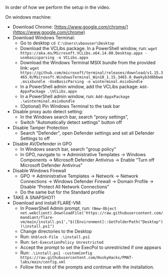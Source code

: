 
In order of how we perform the setup in the video.

On windows machine:

- Download Chrome: [https://www.google.com/chrome/](https://www.google.com/chrome)
- Download Windows Terminal:
	- Go to desktop `cd C:\Users\vboxuser\Desktop`
    - Download the VCLibs package. In a PowerShell window, run: `wget https://aka.ms/Microsoft.VCLibs.x64.14.00.Desktop.appx -usebasicparsing -o VCLibs.appx`
    - Download the Windows Terminal MSIX bundle from the provided link: `wget https://github.com/microsoft/terminal/releases/download/v1.15.3465.0/Microsoft.WindowsTerminal_Win10_1.15.3465.0_8wekyb3d8bbwe.msixbundle -UseBasicParsing -o winterminal.msixbundle`
    - In a PowerShell admin window, add the VCLibs package: `Add-AppxPackage .\VCLibs.appx`
    - In a PowerShell admin window, run: `Add-AppxPackage .\winterminal.msixbundle`
    - (Optional) Pin Windows Terminal to the task bar
- Disable proxy auto detect setting:
    - In the Windows search bar, search “proxy settings”,
    - Switch "Automatically detect settings" button off
- Disable Tamper Protection
    - Search "Defender", open Defender settings and set all Defender Settings to off
- Disable AV/Defender in GPO
    - In Windows search bar, search "group policy"
    - In GPO, navigate to → Administrative Templates → Windows Components → Microsoft Defender Antivirus → Enable “Turn off Microsoft Defender Antivirus”
- Disable Windows Firewall
    - GPO → Administrative Templates → Network → Network Connections → Windows Defender Firewall → Domain Profile → Disable “Protect All Network Connections”
    - Do the same but for the Standard profile
- TAKE A SNAPSHOT!
- Download and install FLARE-VM:
    - In PowerShell Admin prompt, run: `(New-Object net.webclient).DownloadFile('https://raw.githubusercontent.com/mandiant/flare-vm/main/install.ps1',"$([Environment]::GetFolderPath("Desktop"))\install.ps1")`
    - Change directories to the Desktop
    - Run: `Unblock-File .\install.ps1`
    - Run: `Set-ExecutionPolicy Unrestricted`
    - Accept the prompt to set the ExecPol to unrestricted if one appears
    - Run: `.\install.ps1 -customConfig https://raw.githubusercontent.com/HuskyHacks/PMAT-labs/main/config.xml`
    - Follow the rest of the prompts and continue with the installation.